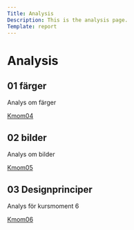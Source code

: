 ```yaml
---
Title: Analysis
Description: This is the analysis page.
Template: report
---
```


Analysis
===============================

<div class="kmom-box analysis-box">
    <h2>01 färger</h2>
    <p>Analys om färger</p>
    <a href="analysis/01_colors">
        <i class="fas fa-angle-right" aria-hidden="true"></i>
        <span class="sr-only">Kmom04</span>
    </a>
</div>

<div class="kmom-box analysis-box">
    <h2>02 bilder</h2>
    <p>Analys om bilder</p>
    <a href="analysis/02_load">
        <i class="fas fa-angle-right" aria-hidden="true"></i>
        <span class="sr-only">Kmom05</span>
    </a>
</div>

<div class="kmom-box analysis-box">
    <h2>03 Designprinciper</h2>
    <p>Analys för kursmoment 6</p>
    <a href="analysis/design_principles">
        <i class="fas fa-angle-right" aria-hidden="true"></i>
        <span class="sr-only">Kmom06</span>
    </a>
</div>
